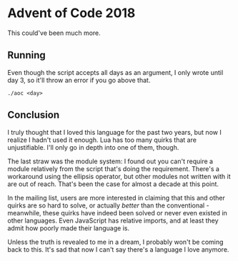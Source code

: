 # Advent of Code 2018

This could've been much more.

## Running

Even though the script accepts all days as an argument, I only wrote until day 3, so it'll throw an error if you go above that.

```
./aoc <day>
```

## Conclusion

I truly thought that I loved this language for the past two years, but now I realize I hadn't used it enough. Lua has too many quirks that are unjustifiable. I'll only go in depth into one of them, though.

The last straw was the module system: I found out you can't require a module relatively from the script that's doing the requirement. There's a workaround using the ellipsis operator, but other modules not written with it are out of reach. That's been the case for almost a decade at this point.

In the mailing list, users are more interested in claiming that this and other quirks are so hard to solve, or actually _better_ than the conventional - meanwhile, these quirks have indeed been solved or never even existed in other languages. Even JavaScript has relative imports, and at least they admit how poorly made their language is.

Unless the truth is revealed to me in a dream, I probably won't be coming back to this. It's sad that now I can't say there's a language I love anymore.
